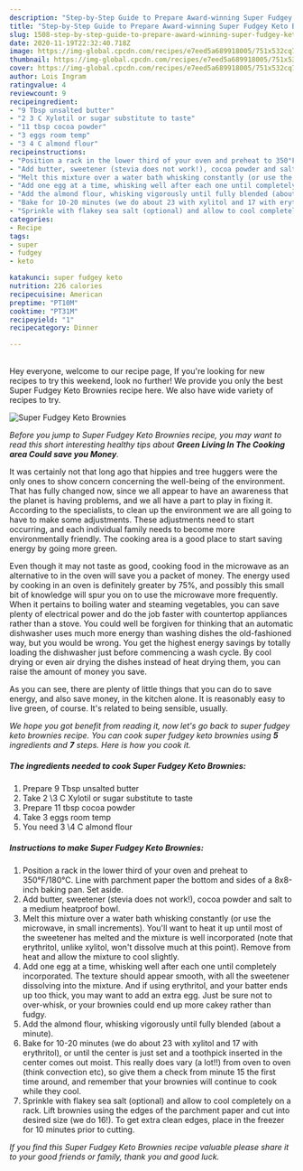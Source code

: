 ```yaml
---
description: "Step-by-Step Guide to Prepare Award-winning Super Fudgey Keto Brownies"
title: "Step-by-Step Guide to Prepare Award-winning Super Fudgey Keto Brownies"
slug: 1508-step-by-step-guide-to-prepare-award-winning-super-fudgey-keto-brownies
date: 2020-11-19T22:32:40.718Z
image: https://img-global.cpcdn.com/recipes/e7eed5a689918005/751x532cq70/super-fudgey-keto-brownies-recipe-main-photo.jpg
thumbnail: https://img-global.cpcdn.com/recipes/e7eed5a689918005/751x532cq70/super-fudgey-keto-brownies-recipe-main-photo.jpg
cover: https://img-global.cpcdn.com/recipes/e7eed5a689918005/751x532cq70/super-fudgey-keto-brownies-recipe-main-photo.jpg
author: Lois Ingram
ratingvalue: 4
reviewcount: 9
recipeingredient:
- "9 Tbsp unsalted butter"
- "2 3 C Xylotil or sugar substitute to taste"
- "11 tbsp cocoa powder"
- "3 eggs room temp"
- "3 4 C almond flour"
recipeinstructions:
- "Position a rack in the lower third of your oven and preheat to 350°F/180°C. Line with parchment paper the bottom and sides of a 8x8-inch baking pan. Set aside."
- "Add butter, sweetener (stevia does not work!), cocoa powder and salt to a medium heatproof bowl."
- "Melt this mixture over a water bath whisking constantly (or use the microwave, in small increments). You&#39;ll want to heat it up until most of the sweetener has melted and the mixture is well incorporated (note that erythritol, unlike xylitol, won&#39;t dissolve much at this point). Remove from heat and allow the mixture to cool slightly."
- "Add one egg at a time, whisking well after each one until completely incorporated. The texture should appear smooth, with all the sweetener dissolving into the mixture. And if using erythritol, and your batter ends up too thick, you may want to add an extra egg. Just be sure not to over-whisk, or your brownies could end up more cakey rather than fudgy."
- "Add the almond flour, whisking vigorously until fully blended (about a minute)."
- "Bake for 10-20 minutes (we do about 23 with xylitol and 17 with erythritol), or until the center is just set and a toothpick inserted in the center comes out moist. This really does vary (a lot!!) from oven to oven (think convection etc), so give them a check from minute 15 the first time around, and remember that your brownies will continue to cook while they cool."
- "Sprinkle with flakey sea salt (optional) and allow to cool completely on a rack. Lift brownies using the edges of the parchment paper and cut into desired size (we do 16!). To get extra clean edges, place in the freezer for 10 minutes prior to cutting."
categories:
- Recipe
tags:
- super
- fudgey
- keto

katakunci: super fudgey keto 
nutrition: 226 calories
recipecuisine: American
preptime: "PT10M"
cooktime: "PT31M"
recipeyield: "1"
recipecategory: Dinner

---
```

<br>
Hey everyone, welcome to our recipe page, If you're looking for new recipes to try this weekend, look no further! We provide you only the best Super Fudgey Keto Brownies recipe here. We also have wide variety of recipes to try.
<br>


![Super Fudgey Keto Brownies](https://img-global.cpcdn.com/recipes/e7eed5a689918005/751x532cq70/super-fudgey-keto-brownies-recipe-main-photo.jpg)

<i>Before you jump to Super Fudgey Keto Brownies recipe, you may want to read this short interesting healthy tips about 
<strong>Green Living In The Cooking area Could save you Money</strong>.</i>
</br>

It was certainly not that long ago that hippies and tree huggers were the only ones to show concern concerning the well-being of the environment. That has fully changed now, since we all appear to have an awareness that the planet is having problems, and we all have a part to play in fixing it. According to the specialists, to clean up the environment we are all going to have to make some adjustments. These adjustments need to start occurring, and each individual family needs to become more environmentally friendly. The cooking area is a good place to start saving energy by going more green.

Even though it may not taste as good, cooking food in the microwave as an alternative to in the oven will save you a packet of money. The energy used by cooking in an oven is definitely greater by 75%, and possibly this small bit of knowledge will spur you on to use the microwave more frequently. When it pertains to boiling water and steaming vegetables, you can save plenty of electrical power and do the job faster with countertop appliances rather than a stove. You could well be forgiven for thinking that an automatic dishwasher uses much more energy than washing dishes the old-fashioned way, but you would be wrong. You get the highest energy savings by totally loading the dishwasher just before commencing a wash cycle. By cool drying or even air drying the dishes instead of heat drying them, you can raise the amount of money you save.

As you can see, there are plenty of little things that you can do to save energy, and also save money, in the kitchen alone. It is reasonably easy to live green, of course. It's related to being sensible, usually.


<i>We hope you got benefit from reading it, now let's go back to super fudgey keto brownies recipe. You can cook super fudgey keto brownies using <strong>5</strong> ingredients and <strong>7</strong> steps. Here is how you cook it.
</i>

##### The ingredients needed to cook Super Fudgey Keto Brownies:

1. Prepare 9 Tbsp unsalted butter
1. Take 2 \3 C Xylotil or sugar substitute to taste
1. Prepare 11 tbsp cocoa powder
1. Take 3 eggs room temp
1. You need 3 \4 C almond flour


##### Instructions to make Super Fudgey Keto Brownies:

1. Position a rack in the lower third of your oven and preheat to 350°F/180°C. Line with parchment paper the bottom and sides of a 8x8-inch baking pan. Set aside.
1. Add butter, sweetener (stevia does not work!), cocoa powder and salt to a medium heatproof bowl.
1. Melt this mixture over a water bath whisking constantly (or use the microwave, in small increments). You&#39;ll want to heat it up until most of the sweetener has melted and the mixture is well incorporated (note that erythritol, unlike xylitol, won&#39;t dissolve much at this point). Remove from heat and allow the mixture to cool slightly.
1. Add one egg at a time, whisking well after each one until completely incorporated. The texture should appear smooth, with all the sweetener dissolving into the mixture. And if using erythritol, and your batter ends up too thick, you may want to add an extra egg. Just be sure not to over-whisk, or your brownies could end up more cakey rather than fudgy.
1. Add the almond flour, whisking vigorously until fully blended (about a minute).
1. Bake for 10-20 minutes (we do about 23 with xylitol and 17 with erythritol), or until the center is just set and a toothpick inserted in the center comes out moist. This really does vary (a lot!!) from oven to oven (think convection etc), so give them a check from minute 15 the first time around, and remember that your brownies will continue to cook while they cool.
1. Sprinkle with flakey sea salt (optional) and allow to cool completely on a rack. Lift brownies using the edges of the parchment paper and cut into desired size (we do 16!). To get extra clean edges, place in the freezer for 10 minutes prior to cutting.


<i>If you find this Super Fudgey Keto Brownies recipe valuable please share it to your good friends or family, thank you and good luck.</i>
